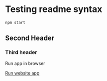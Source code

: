 # Testing readme syntax
```bash
npm start
```

## Second Header

### Third header

Run app in browser 

[Run website app](http://192.168.23.74:3000/weather)



